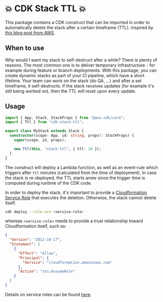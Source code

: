 # 💥 CDK Stack TTL 💥

This package contains a CDK construct that can be imported in order to automatically delete the stack after a certain timeframe (TTL). Inspired by [this blog post from AWS](https://aws.amazon.com/blogs/infrastructure-and-automation/scheduling-automatic-deletion-of-aws-cloudformation-stacks/).

## When to use

Why would I want my stack to self-destruct after a while? There is plenty of reasons. The most common one is to deliver temporary infrastructure - for example during feature or branch deployments. With this package, you can create dynamic stacks as part of your CI pipeline, which have a short lifetime. Your team can work on the stack (do QA, ...) and after a set timeframe, it self-destructs. If the stack receives updates (for example it's still being worked on), then the TTL will reset upon every update.

## Usage

```typescript
import { App, Stack, StackProps } from "@aws-cdk/core";
import { Ttl } from "cdk-stack-ttl";

export class MyStack extends Stack {
  constructor(scope: App, id: string, props?: StackProps) {
    super(scope, id, props);

    new Ttl(this, "stack-ttl", { ttl: 10 });
  }
}
```

The construct will deploy a Lambda function, as well as an event-rule which triggers after `ttl` minutes (calculated from the time of deployment). In case the stack is re-deployed, the TTL starts anew since the trigger time is computed during runtime of the CDK code.

In order to deploy the stack, it's important to provide a [Cloudformation Service Role](https://docs.aws.amazon.com/AWSCloudFormation/latest/UserGuide/using-iam-servicerole.html) that executes the deletion. Otherwise, the stack cannot delete itself.

```bash
cdk deploy --role-arn <service-role>
```

whereas `<service-role>` needs to provide a trust relationship toward Cloudformation itself, such as:

```json
{
  "Version": "2012-10-17",
  "Statement": [
    {
      "Effect": "Allow",
      "Principal": {
        "Service": "cloudformation.amazonaws.com"
      },
      "Action": "sts:AssumeRole"
    }
  ]
}
```

Details on service roles can be found [here](https://docs.aws.amazon.com/AWSCloudFormation/latest/UserGuide/using-iam-servicerole.html).
